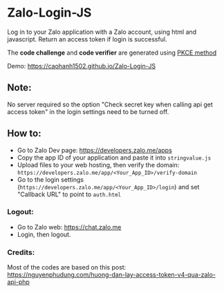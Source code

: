 # Zalo-Login-JS
Log in to your Zalo application with a Zalo account, using html and javascript. Return an access token if login is successful.

The **code challenge** and **code verifier** are generated using [PKCE method](https://www.oauth.com/oauth2-servers/pkce/)

Demo: https://caohanh1502.github.io/Zalo-Login-JS
## Note:
No server required so the option "Check secret key when calling api get access token" in the login settings need to be turned off.
## How to:
- Go to Zalo Dev page: https://developers.zalo.me/apps
- Copy the app ID of your application and paste it into ```stringvalue.js```
- Upload files to your web hosting, then verify the domain: ```https://developers.zalo.me/app/<Your_App_ID>/verify-domain```
- Go to the login settings (```https://developers.zalo.me/app/<Your_App_ID>/login```) and set "Callback URL" to point to ```auth.html``` 

### Logout:
- Go to Zalo web: https://chat.zalo.me
- Login, then logout.

### Credits:
Most of the codes are based on this post: https://nguyenphudung.com/huong-dan-lay-access-token-v4-qua-zalo-api-php
